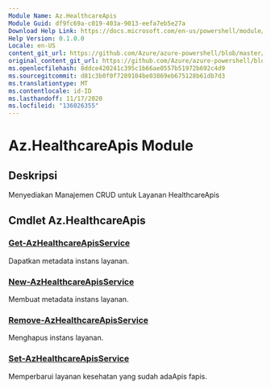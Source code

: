 ```yaml
---
Module Name: Az.HealthcareApis
Module Guid: df9fc69a-c019-403a-9013-eefa7eb5e27a
Download Help Link: https://docs.microsoft.com/en-us/powershell/module/az.healthcareapis
Help Version: 0.1.0.0
Locale: en-US
content_git_url: https://github.com/Azure/azure-powershell/blob/master/src/HealthcareApis/HealthcareApis/help/Az.HealthcareApis.md
original_content_git_url: https://github.com/Azure/azure-powershell/blob/master/src/HealthcareApis/HealthcareApis/help/Az.HealthcareApis.md
ms.openlocfilehash: 8ddce420241c395c1b66ae0557b51972b692c4d9
ms.sourcegitcommit: d81c3b0f0f7289104be03869eb675128b61db7d3
ms.translationtype: MT
ms.contentlocale: id-ID
ms.lasthandoff: 11/17/2020
ms.locfileid: "136026355"
---
```

# Az.HealthcareApis Module
## Deskripsi
Menyediakan Manajemen CRUD untuk Layanan HealthcareApis

## Cmdlet Az.HealthcareApis
### [Get-AzHealthcareApisService](Get-AzHealthcareApisService.md)
Dapatkan metadata instans layanan.

### [New-AzHealthcareApisService](New-AzHealthcareApisService.md)
Membuat metadata instans layanan.

### [Remove-AzHealthcareApisService](Remove-AzHealthcareApisService.md)
Menghapus instans layanan.

### [Set-AzHealthcareApisService](Set-AzHealthcareApisService.md)
Memperbarui layanan kesehatan yang sudah adaApis fapis.

